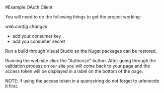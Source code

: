 ﻿#Example OAuth Client

You will need to do the following things to get the project working:

*web.config changes*

- add your consumer key
- add you consumer secret

Run a build through Visual Studio so the Nuget packages can be restored.

Running the web site click the "Authorize" button.  After going through the validation process on our site you will come back to your page and the access token will be displayed in a label on the bottom of the page.

NOTE: if using the access token in a querystring do not forget to urlenocde it first.